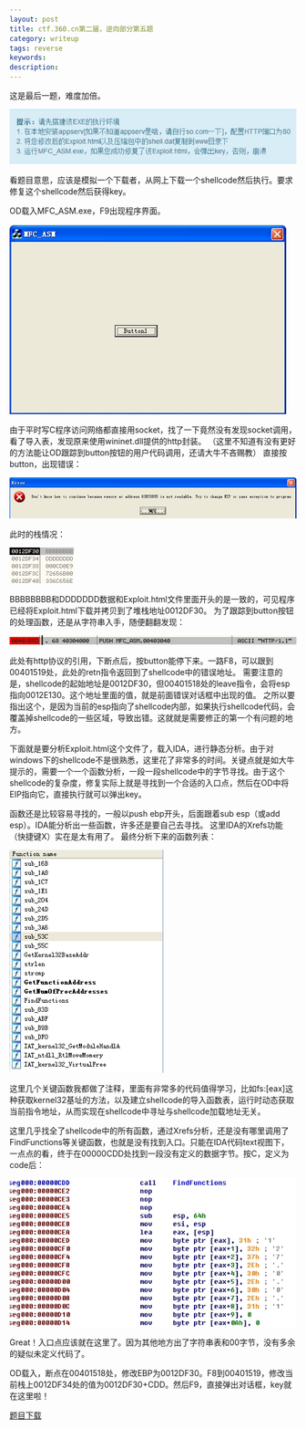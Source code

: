 ```yaml
---
layout: post
title: ctf.360.cn第二届，逆向部分第五题
category: writeup
tags: reverse
keywords: 
description: 
---
```


这是最后一题，难度加倍。

![题目说明](/public/img/2014-12-04-ctf.360.cn第二届，逆向部分第五题-1.jpg)

看题目意思，应该是模拟一个下载者，从网上下载一个shellcode然后执行。要求修复这个shellcode然后获得key。

OD载入MFC_ASM.exe，F9出现程序界面。

![OD图一](/public/img/2014-12-04-ctf.360.cn第二届，逆向部分第五题-2.jpg)

由于平时写C程序访问网络都直接用socket，找了一下竟然没有发现socket调用，看了导入表，发现原来使用wininet.dll提供的http封装。
（这里不知道有没有更好的方法能让OD跟踪到button按钮的用户代码调用，还请大牛不吝赐教）
直接按button，出现错误：

![OD图二](/public/img/2014-12-04-ctf.360.cn第二届，逆向部分第五题-3.jpg)

此时的栈情况：

![OD图三](/public/img/2014-12-04-ctf.360.cn第二届，逆向部分第五题-4.jpg)

BBBBBBBB和DDDDDDD数据和Exploit.html文件里面开头的是一致的，可见程序已经将Exploit.html下载并拷贝到了堆栈地址0012DF30。
为了跟踪到button按钮的处理函数，还是从字符串入手，随便翻翻发现：

![OD图四](/public/img/2014-12-04-ctf.360.cn第二届，逆向部分第五题-5.jpg)

此处有http协议的引用，下断点后，按button能停下来。一路F8，可以跟到00401519处，此处的retn指令返回到了shellcode中的错误地址。
需要注意的是，shellcode的起始地址是0012DF30，但00401518处的leave指令，会将esp指向0012E130。这个地址里面的值，就是前面错误对话框中出现的值。
之所以要指出这个，是因为当前的esp指向了shellcode内部，如果执行shellcode代码，会覆盖掉shellcode的一些区域，导致出错。这就就是需要修正的第一个有问题的地方。

下面就是要分析Exploit.html这个文件了，载入IDA，进行静态分析。由于对windows下的shellcode不是很熟悉，这里花了非常多的时间。关键点就是如大牛提示的，需要一个一个函数分析，一段一段shellcode中的字节寻找。由于这个shellcode的复杂度，修复实际上就是寻找到一个合适的入口点，然后在OD中将EIP指向它，直接执行就可以弹出key。

函数还是比较容易寻找的，一般以push ebp开头，后面跟着sub esp（或add esp）。IDA能分析出一些函数，许多还是要自己去寻找。
这里IDA的Xrefs功能（快捷键X）实在是太有用了。
最终分析下来的函数列表：

![IDA图一](/public/img/2014-12-04-ctf.360.cn第二届，逆向部分第五题-6.jpg)

这里几个关键函数我都做了注释，里面有非常多的代码值得学习，比如fs:[eax]这种获取kernel32基址的方法，以及建立shellcode的导入函数表，运行时动态获取当前指令地址，从而实现在shellcode中寻址与shellcode加载地址无关。

这里几乎找全了shellcode中的所有函数，通过Xrefs分析，还是没有哪里调用了FindFunctions等关键函数，也就是没有找到入口。只能在IDA代码text视图下，一点点的看，终于在00000CDD处找到一段没有定义的数据字节。按C，定义为code后：

![IDA图二](/public/img/2014-12-04-ctf.360.cn第二届，逆向部分第五题-7.jpg)

Great！入口点应该就在这里了。因为其他地方出了字符串表和00字节，没有多余的疑似未定义代码了。

OD载入，断点在00401518处，修改EBP为0012DF30。F8到00401519，修改当前栈上0012DF34处的值为0012DF30+CDD。然后F9，直接弹出对话框，key就在这里啦！


[题目下载](/public/download/2014-12-04-ctf.360.cn第二届，逆向部分第五题-Exploit.zip)
